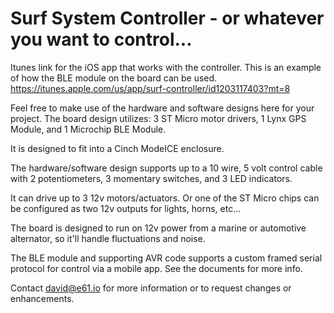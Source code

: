 # Surf System Controller - or whatever you want to control...
Itunes link for the iOS app that works with the controller.  This is an example of how the BLE module on the board can be used.  https://itunes.apple.com/us/app/surf-controller/id1203117403?mt=8

Feel free to make use of the hardware and software designs here for your project. The board design utilizes:
3 ST Micro motor drivers,
1 Lynx GPS Module, and
1 Microchip BLE Module.

It is designed to fit into a Cinch ModeICE enclosure.

The hardware/software design supports up to a 10 wire, 5 volt control cable with 2 potentiometers, 3 momentary switches, and 3 LED indicators.

It can drive up to 3 12v motors/actuators.  Or one of the ST Micro chips can be configured as two 12v outputs for lights, horns, etc...

The board is designed to run on 12v power from a marine or automotive alternator, so it'll handle fluctuations and noise.

The BLE module and supporting AVR code supports a custom framed serial protocol for control via a mobile app.  See the documents for more info.

Contact david@e61.io for more information or to request changes or enhancements. 

